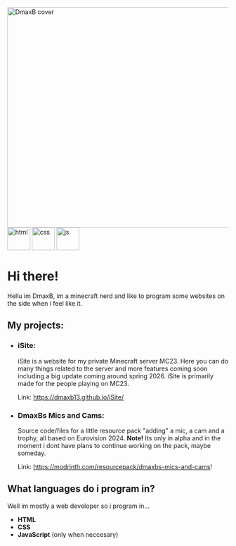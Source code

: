 <img width="1500" height="500" alt="DmaxB cover" src="https://github.com/user-attachments/assets/b9734be6-ead6-4996-a9ab-05b5fe96512b" />

<img width="52" height="52" alt="html" src="https://github.com/user-attachments/assets/eafc2b15-0a21-46d5-a8fd-2ac91f7dfdfc" />
<img width="52" height="52" alt="css" src="https://github.com/user-attachments/assets/4d9303be-f083-4661-b092-53dc6111fc6e" />
<img width="52" height="52" alt="js" src="https://github.com/user-attachments/assets/098e01d9-7c31-4bab-91a3-f2b34a4addda" />

# Hi there!
Hellu im DmaxB, im a minecraft nerd and like to program some websites on the side when i feel like it.

## My projects:
- ### iSite:
  iSite is a website for my private Minecraft server MC23. Here you can do many things related to the server and more features coming soon including a big update coming around spring 2026. iSite is primarily made for the people playing on MC23.

  Link: https://dmaxb13.github.io/iSite/

- ### DmaxBs Mics and Cams:
    Source code/files for a little resource pack "adding" a mic, a cam and a trophy, all based on Eurovision 2024.
    **Note!** Its only in alpha and in the moment i dont have plans to continue working on the pack, maybe someday.

    Link: https://modrinth.com/resourcepack/dmaxbs-mics-and-cams!


## What languages do i program in?
Well im mostly a web developer so i program in...
- **HTML**
- **CSS**
- **JavaScript** (only when neccesary)
